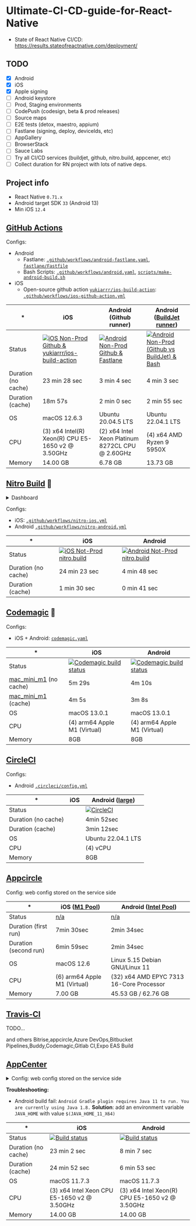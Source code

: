 # Ultimate-CI-CD-guide-for-React-Native


- State of React Native CI/CD: https://results.stateofreactnative.com/deployment/

## TODO

- [x] Android
- [x] iOS
- [x] Apple signing
- [ ] Android keystore
- [ ] Prod, Staging environments
- [ ] CodePush (codesign, beta & prod releases)
- [ ] Source maps
- [ ] E2E tests (detox, maestro, appium)
- [ ] Fastlane (signing, deploy, deviceIds, etc)
- [ ] AppGallery
- [ ] BrowserStack
- [ ] Sauce Labs
- [ ] Try all CI/CD services (buildjet, github, nitro.build, appcener, etc)
- [ ] Collect duration for RN project with lots of native deps.

## Project info

- React Native `0.71.x`
- Android target SDK `33` (Android 13)
- Min iOS `12.4`



## [GitHub Actions](https://github.com/features/actions)

Configs:
 - Android
   - Fastlane: [`.github/workflows/android-fastlane.yaml`](.github/workflows/github-non-prod-android-fastlane.yml), [`fastlane/Fastfile`](fastlane/Fastfile)
   - Bash Scripts: [`.github/workflows/android.yaml`](.github/workflows/github-non-prod-android-bash.yml), [`scripts/make-android-build.sh`](scripts/make-android-build.sh)
 - iOS
   - Open-source github action [`yukiarrr/ios-build-action`](https://github.com/yukiarrr/ios-build-action): [`.github/workflows/ios-github-action.yml`](.github/workflows/github-non-prod-ios-github-action.yml)


| * | iOS | Android (Github runner) | Android ([BuildJet runner](https://buildjet.com/for-github-actions/pricing)) |
|---|---|---|---|
| Status | [![iOS Non-Prod Github & yukiarrr/ios-build-action](https://github.com/retyui/Ultimate-CI-CD-guide-for-React-Native/actions/workflows/github-non-prod-ios-github-action.yml/badge.svg)](https://github.com/retyui/Ultimate-CI-CD-guide-for-React-Native/actions/workflows/github-non-prod-ios-github-action.yml) | [![Android Non-Prod Github & Fastlane](https://github.com/retyui/Ultimate-CI-CD-guide-for-React-Native/actions/workflows/github-non-prod-android-fastlane.yml/badge.svg)](https://github.com/retyui/Ultimate-CI-CD-guide-for-React-Native/actions/workflows/github-non-prod-android-fastlane.yml) | [![Android Non-Prod (Github vs BuildJet) & Bash](https://github.com/retyui/Ultimate-CI-CD-guide-for-React-Native/actions/workflows/github-non-prod-android-bash.yml/badge.svg)](https://github.com/retyui/Ultimate-CI-CD-guide-for-React-Native/actions/workflows/github-non-prod-android-bash.yml) |
| Duration (no cache) | 23 min 28 sec |  3 min 4 sec | 4 min 3 sec |
| Duration (cache) | 18m 57s |  2 min 0 sec | 2 min 55 sec |
| OS | macOS 12.6.3 | Ubuntu 20.04.5 LTS | Ubuntu 22.04.1 LTS |
| CPU | (3) x64 Intel(R) Xeon(R) CPU E5-1650 v2 @ 3.50GHz | (2) x64 Intel Xeon Platinum 8272CL CPU @ 2.60GHz | (4) x64 AMD Ryzen 9 5950X |
| Memory | 14.00 GB | 6.78 GB | 13.73 GB |


## [Nitro Build](https://nitro.build/) 🚀

<details>
  <summary>Dashboard</summary>

  ![image](https://user-images.githubusercontent.com/4661784/218336341-1c006e4c-94d5-44d7-bab6-e8bfa1e13d65.png)

  ![image](https://user-images.githubusercontent.com/4661784/218336467-8b27d3a1-03e0-4f52-a9a2-e10026c64066.png)
</details>

Configs:
- iOS: [`.github/workflows/nitro-ios.yml`](.github/workflows/nitro-non-prod-ios.yml)
- Android [`.github/workflows/nitro-android.yml`](.github/workflows/nitro-non-prod-android.yml)

| * | iOS | Android |
|---|---|---|
| Status | [![iOS Not-Prod nitro.build](https://github.com/retyui/Ultimate-CI-CD-guide-for-React-Native/actions/workflows/nitro-non-prod-ios.yml/badge.svg)](https://github.com/retyui/Ultimate-CI-CD-guide-for-React-Native/actions/workflows/nitro-non-prod-ios.yml) | [![Android Not-Prod nitro.build](https://github.com/retyui/Ultimate-CI-CD-guide-for-React-Native/actions/workflows/nitro-non-prod-android.yml/badge.svg)](https://github.com/retyui/Ultimate-CI-CD-guide-for-React-Native/actions/workflows/nitro-non-prod-android.yml) |
| Duration (no cache) | 24 min 23 sec | 4 min 48 sec |
| Duration (cache) |  1 min 30 sec | 0 min 41 sec |


## [Codemagic](https://reactnativeci.com/) 🚀

Configs:
- iOS + Android: [`codemagic.yaml`](codemagic.yaml)

| * | iOS | Android |
|---|---|---|
| Status | [![Codemagic build status](https://api.codemagic.io/apps/63ee8817531a3507d903e30e/ios-non-prod/status_badge.svg)](https://codemagic.io/apps/63ee8817531a3507d903e30e/ios-non-prod/latest_build) | [![Codemagic build status](https://api.codemagic.io/apps/63ee8817531a3507d903e30e/android-non-prod/status_badge.svg)](https://codemagic.io/apps/63ee8817531a3507d903e30e/android-non-prod/latest_build) |
| [mac_mini_m1](https://docs.codemagic.io/specs/versions-macos/) (no cache) | 5m 29s | 4m 10s |
| [mac_mini_m1](https://docs.codemagic.io/specs/versions-macos/) (cache) | 4m 5s | 3m 8s |
| OS | macOS 13.0.1 | macOS 13.0.1 |
| CPU | (4) arm64 Apple M1 (Virtual) | (4) arm64 Apple M1 (Virtual) |
| Memory | 8GB | 8GB |


## [CircleCI](https://circleci.com/)

Configs:
- Android [`.circleci/config.yml`](.circleci/config.yml)


| * | iOS | Android ([large](https://circleci.com/docs/configuration-reference/#docker-execution-environment)) |
|---|---|---|
| Status |  | [![CircleCI](https://dl.circleci.com/status-badge/img/gh/retyui/Ultimate-CI-CD-guide-for-React-Native/tree/main.svg?style=svg)](https://dl.circleci.com/status-badge/redirect/gh/retyui/Ultimate-CI-CD-guide-for-React-Native/tree/main) |
| Duration (no cache) |  | 4min 52sec |
| Duration (cache) |  | 3min 12sec |
| OS |  | Ubuntu 22.04.1 LTS |
| CPU |  | (4) vCPU |
| Memory |  | 8GB |


## [Appcircle](https://appcircle.io/)

Config: web config stored on the service side

| * | iOS ([M1 Pool](https://docs.appcircle.io/infrastructure/ios-build-infrastructure/))| Android ([Intel Pool](https://docs.appcircle.io/infrastructure/android-build-infrastructure)) |
|---|---|---|
| Status | [n/a](https://my.appcircle.io/build/detail/27d8a3b9-eff8-4d5b-81ef-cbbd4300964c) | [n/a](https://my.appcircle.io/build/detail/31c44e45-53f1-49a3-a825-395c2a892147/) |
| Duration (first run) | 7min 30sec | 2min 34sec |
| Duration (second run) | 6min 59sec | 2min 34sec |
| OS | macOS 12.6 | Linux 5.15 Debian GNU/Linux 11 |
| CPU | (6) arm64 Apple M1 (Virtual) | (32) x64 AMD EPYC 7313 16-Core Processor |
| Memory | 7.00 GB | 45.53 GB / 62.76 GB |


## [Travis-CI](https://www.travis-ci.com/)

TODO...

and others Bitrise,appcircle,Azure DevOps,Bitbucket Pipelines,Buddy,Codemagic,Gitlab CI,Expo EAS Build


## [AppCenter](https://learn.microsoft.com/en-us/appcenter/build/)

<details>
  <summary>Config: web config stored on the service side</summary>

  **Android**
  ![image](https://user-images.githubusercontent.com/4661784/218334902-49470d22-ac89-4a73-8784-7e6f8c4876cc.png)

  **iOS**

  ![image](https://user-images.githubusercontent.com/4661784/218334866-8e5b569f-186e-4d78-9c30-a5968aad4b78.png)

</details>

**Troubleshooting:**

- Android build fail: `Android Gradle plugin requires Java 11 to run. You are currently using Java 1.8.`
  **Solution**: add an environment variable `JAVA_HOME` with value `$(JAVA_HOME_11_X64)`

| * | iOS | Android |
|---|---|---|
| Status | [![Build status](https://build.appcenter.ms/v0.1/apps/b5f5ebaa-0fe7-4b84-a363-73550a4e5fdc/branches/main/badge)](https://appcenter.ms/orgs/Ultimate-CI-CD-guide-for-React-Native/apps/iOS/build/branches) | [![Build status](https://build.appcenter.ms/v0.1/apps/382ab82e-4117-4e65-b407-40da8dcdbcad/branches/main/badge)](https://appcenter.ms/orgs/Ultimate-CI-CD-guide-for-React-Native/apps/Android/build/branches/main) |
| Duration (no cache) | 23 min 2 sec | 8 min 7 sec |
| Duration (cache) | 24 min 52 sec | 6 min 53 sec |
| OS | macOS 11.7.3 | macOS 11.7.3 |
| CPU | (3) x64 Intel Xeon CPU E5-1650 v2 @ 3.50GHz | (3) x64 Intel Xeon(R) CPU E5-1650 v2 @ 3.50GHz |
| Memory | 14.00 GB | 14.00 GB |
